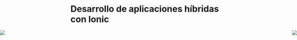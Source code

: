 # Desarrollo de aplicaciones híbridas con Ionic

<img class="hiberus-logo" src="resources/hiberus.png">
<img class="sanvalero-logo" src="resources/sanvalero.png">

<style>
.sanvalero-logo {
  position: absolute;
  right: 0px;
  border: none !important;
  box-shadow: none !important;
}

.hiberus-logo {
  position: absolute;
  left: 0px;
  border: none !important;
  box-shadow: none !important;
}
</style>